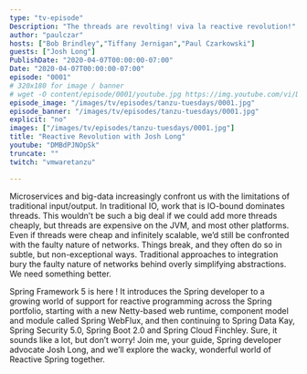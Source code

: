```yaml
---
type: "tv-episode"
Description: "The threads are revolting! viva la reactive revolution!"
author: "paulczar"
hosts: ["Bob Brindley","Tiffany Jernigan","Paul Czarkowski"]
guests: ["Josh Long"]
PublishDate: "2020-04-07T00:00:00-07:00"
Date: "2020-04-07T00:00:00-07:00"
episode: "0001"
# 320x180 for image / banner
# wget -O content/episode/0001/youtube.jpg https://img.youtube.com/vi/DMBdPJNOpSk/mqdefault.jpg
episode_image: "/images/tv/episodes/tanzu-tuesdays/0001.jpg"
episode_banner: "/images/tv/episodes/tanzu-tuesdays/0001.jpg"
explicit: "no"
images: ["/images/tv/episodes/tanzu-tuesdays/0001.jpg"]
title: "Reactive Revolution with Josh Long"
youtube: "DMBdPJNOpSk"
truncate: ""
twitch: "vmwaretanzu"

---
```


Microservices and big-data increasingly confront us with the limitations of traditional input/output. In traditional IO, work that is IO-bound dominates threads. This wouldn’t be such a big deal if we could add more threads cheaply, but threads are expensive on the JVM, and most other platforms. Even if threads were cheap and infinitely scalable, we’d still be confronted with the faulty nature of networks. Things break, and they often do so in subtle, but non-exceptional ways. Traditional approaches to integration bury the faulty nature of networks behind overly simplifying abstractions. We need something better.

Spring Framework 5 is here ! It introduces the Spring developer to a growing world of support for reactive programming across the Spring portfolio, starting with a new Netty-based web runtime, component model and module called Spring WebFlux, and then continuing to Spring Data Kay, Spring Security 5.0, Spring Boot 2.0 and Spring Cloud Finchley. Sure, it sounds like a lot, but don’t worry! Join me, your guide, Spring developer advocate Josh Long, and we’ll explore the wacky, wonderful world of Reactive Spring together.